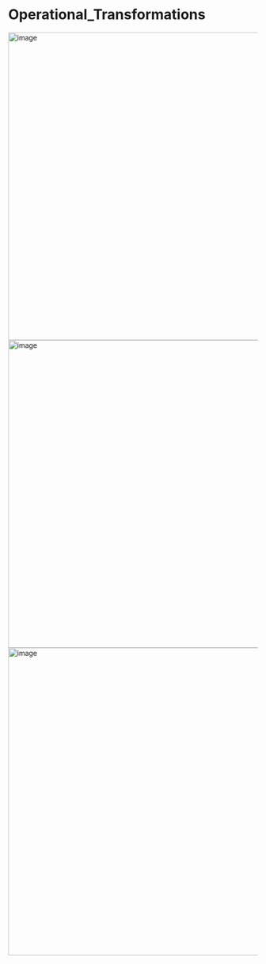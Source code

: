 # Operational_Transformations

<img width="620" alt="image" src="https://github.com/Anashwara16/Operational_Transformations/assets/73360159/996585c0-9908-40ad-ad76-849879cc4040">


<img width="620" alt="image" src="https://github.com/Anashwara16/Operational_Transformations/assets/73360159/c0bc3d92-07a2-47bc-880e-120fde0bbe17">


<img width="620" alt="image" src="https://github.com/Anashwara16/Operational_Transformations/assets/73360159/6b1a971e-03ae-4ef0-a821-52e50f0044f7">
